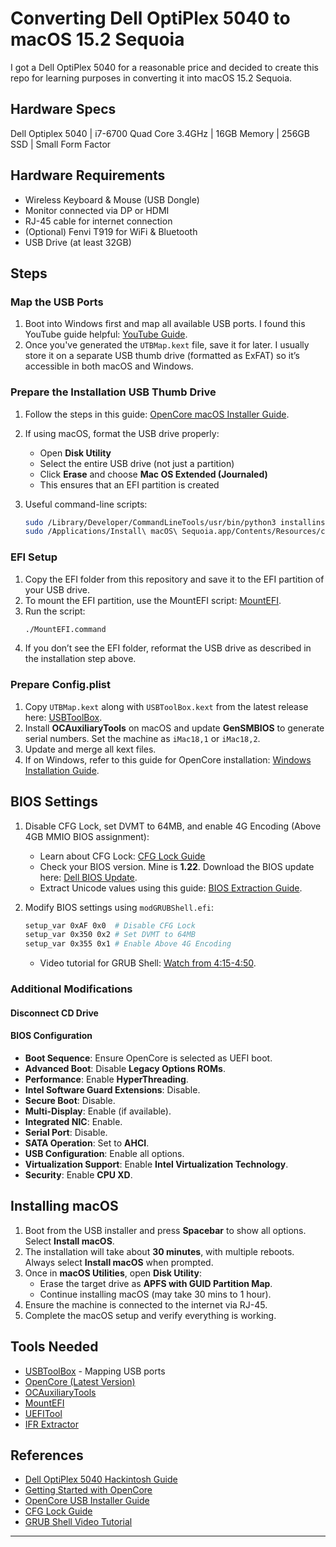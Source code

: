 # Converting Dell OptiPlex 5040 to macOS 15.2 Sequoia

I got a Dell OptiPlex 5040 for a reasonable price and decided to create this repo for learning purposes in converting it into macOS 15.2 Sequoia.

## Hardware Specs
Dell Optiplex 5040 | i7-6700 Quad Core 3.4GHz | 16GB Memory | 256GB SSD | Small Form Factor

## Hardware Requirements

- Wireless Keyboard & Mouse (USB Dongle)
- Monitor connected via DP or HDMI
- RJ-45 cable for internet connection
- (Optional) Fenvi T919 for WiFi & Bluetooth
- USB Drive (at least 32GB)

## Steps

### Map the USB Ports

1. Boot into Windows first and map all available USB ports. I found this YouTube guide helpful: [YouTube Guide](https://www.youtube.com/watch?v=eBaSUxQ7R9M).
2. Once you've generated the `UTBMap.kext` file, save it for later. I usually store it on a separate USB thumb drive (formatted as ExFAT) so it’s accessible in both macOS and Windows.

### Prepare the Installation USB Thumb Drive

1. Follow the steps in this guide: [OpenCore macOS Installer Guide](https://dortania.github.io/OpenCore-Install-Guide/installer-guide/mac-install.html#downloading-macos-modern-os).

2. If using macOS, format the USB drive properly:

   - Open **Disk Utility**
   - Select the entire USB drive (not just a partition)
   - Click **Erase** and choose **Mac OS Extended (Journaled)**
   - This ensures that an EFI partition is created

3. Useful command-line scripts:

   ```sh
   sudo /Library/Developer/CommandLineTools/usr/bin/python3 installinstallmacos.py
   sudo /Applications/Install\ macOS\ Sequoia.app/Contents/Resources/createinstallmedia --volume /Volumes/MyVolume
   ```

### EFI Setup

1. Copy the EFI folder from this repository and save it to the EFI partition of your USB drive.
2. To mount the EFI partition, use the MountEFI script: [MountEFI](https://github.com/corpnewt/MountEFI).
3. Run the script:
   ```sh
   ./MountEFI.command
   ```
4. If you don’t see the EFI folder, reformat the USB drive as described in the installation step above.

### Prepare Config.plist

1. Copy `UTBMap.kext` along with `USBToolBox.kext` from the latest release here: [USBToolBox](https://github.com/USBToolBox/tool?tab=readme-ov-file).
2. Install **OCAuxiliaryTools** on macOS and update **GenSMBIOS** to generate serial numbers. Set the machine as `iMac18,1` or `iMac18,2`.
3. Update and merge all kext files.
4. If on Windows, refer to this guide for OpenCore installation: [Windows Installation Guide](https://github.com/alienator88/ASUS-TUF-Z390M-Pro-Gaming-Hackintosh-OpenCore/tree/Ventura).

## BIOS Settings

1. Disable CFG Lock, set DVMT to 64MB, and enable 4G Encoding (Above 4GB MMIO BIOS assignment):

   - Learn about CFG Lock: [CFG Lock Guide](https://dortania.github.io/OpenCore-Post-Install/misc/msr-lock.html#what-is-cfg-lock)
   - Check your BIOS version. Mine is **1.22**. Download the BIOS update here: [Dell BIOS Update](https://dl.dell.com/FOLDER08337268M/1/OptiPlex_5040_1.22.0.exe).
   - Extract Unicode values using this guide: [BIOS Extraction Guide](https://github.com/dreamwhite/bios-extraction-guide/tree/master/Dell).

2. Modify BIOS settings using `modGRUBShell.efi`:

   ```sh
   setup_var 0xAF 0x0  # Disable CFG Lock
   setup_var 0x350 0x2 # Set DVMT to 64MB
   setup_var 0x355 0x1 # Enable Above 4G Encoding
   ```

   - Video tutorial for GRUB Shell: [Watch from 4:15-4:50](https://www.youtube.com/watch?v=wcfU0xNvpDM\&t=285s).

### Additional Modifications

#### Disconnect CD Drive

#### BIOS Configuration

- **Boot Sequence**: Ensure OpenCore is selected as UEFI boot.
- **Advanced Boot**: Disable **Legacy Options ROMs**.
- **Performance**: Enable **HyperThreading**.
- **Intel Software Guard Extensions**: Disable.
- **Secure Boot**: Disable.
- **Multi-Display**: Enable (if available).
- **Integrated NIC**: Enable.
- **Serial Port**: Disable.
- **SATA Operation**: Set to **AHCI**.
- **USB Configuration**: Enable all options.
- **Virtualization Support**: Enable **Intel Virtualization Technology**.
- **Security**: Enable **CPU XD**.

## Installing macOS

1. Boot from the USB installer and press **Spacebar** to show all options. Select **Install macOS**.
2. The installation will take about **30 minutes**, with multiple reboots. Always select **Install macOS** when prompted.
3. Once in **macOS Utilities**, open **Disk Utility**:
   - Erase the target drive as **APFS with GUID Partition Map**.
   - Continue installing macOS (may take 30 mins to 1 hour).
4. Ensure the machine is connected to the internet via RJ-45.
5. Complete the macOS setup and verify everything is working.

## Tools Needed

- [USBToolBox](https://github.com/USBToolBox/tool) - Mapping USB ports
- [OpenCore (Latest Version)](https://github.com/acidanthera/OpenCorePkg)
- [OCAuxiliaryTools](https://github.com/ic005k/OCAuxiliaryTools/releases)
- [MountEFI](https://github.com/corpnewt/MountEFI)
- [UEFITool](https://github.com/LongSoft/UEFITool/releases)
- [IFR Extractor](https://github.com/LongSoft/Universal-IFR-Extractor/releases)

## References

- [Dell OptiPlex 5040 Hackintosh Guide](https://www.tonymacx86.com/threads/almost-success-dell-optiplex-5040.331274/)
- [Getting Started with OpenCore](https://dortania.github.io/OpenCore-Install-Guide/prerequisites.html#prerequisites)
- [OpenCore USB Installer Guide](https://dortania.github.io/OpenCore-Install-Guide/installer-guide/)
- [CFG Lock Guide](https://dortania.github.io/OpenCore-Post-Install/misc/msr-lock.html#turning-off-cfg-lock-manually)
- [GRUB Shell Video Tutorial](https://www.youtube.com/watch?v=wcfU0xNvpDM\&t=285s)

---


